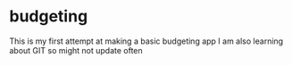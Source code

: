 # budgeting
This is my first attempt at making a basic budgeting app
I am also learning about GIT so might not update often
